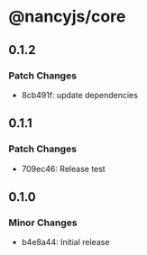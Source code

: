 # @nancyjs/core

## 0.1.2

### Patch Changes

- 8cb491f: update dependencies

## 0.1.1

### Patch Changes

- 709ec46: Release test

## 0.1.0

### Minor Changes

- b4e8a44: Initial release
